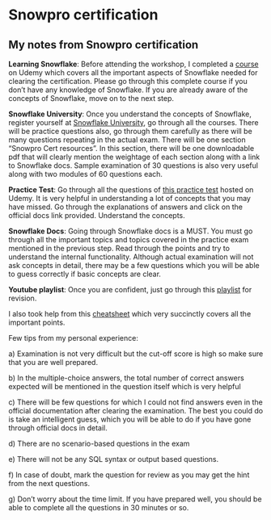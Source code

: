 # Snowpro certification
## My notes from Snowpro certification

**Learning Snowflake**: Before attending the workshop, I completed a [course](https://www.udemy.com/course/snowflake-essentials/) on Udemy which covers all the important aspects of Snowflake needed for clearing the certification. Please go through this complete course if you don’t have any knowledge of Snowflake. If you are already aware of the concepts of Snowflake, move on to the next step.

**Snowflake University**: Once you understand the concepts of Snowflake, register yourself at [Snowflake University](http://snowflakeuniversity.mindtickle.com/), go through all the courses. There will be practice questions also, go through them carefully as there will be many questions repeating in the actual exam. There will be one section “Snowpro Cert resources”. In this section, there will be one downloadable pdf that will clearly mention the weightage of each section along with a link to Snowflake docs. Sample examination of 30 questions is also very useful along with two modules of 60 questions each.

**Practice Test**: Go through all the questions of [this practice test](https://www.udemy.com/course/snowflake-snowpro-core-certification-practice-exams/) hosted on Udemy. It is very helpful in understanding a lot of concepts that you may have missed. Go through the explanations of answers and click on the official docs link provided. Understand the concepts.

**Snowflake Docs**: Going through Snowflake docs is a MUST. You must go through all the important topics and topics covered in the practice exam mentioned in the previous step. Read through the points and try to understand the internal functionality. Although actual examination will not ask concepts in detail, there may be a few questions which you will be able to guess correctly if basic concepts are clear.

**Youtube playlist**: Once you are confident, just go through this [playlist](https://www.youtube.com/watch?v=GYibSRsdbwo&list=PL8P3u3jjMVVlOo_ZzuT-iVFrYwkDZu-7u) for revision.

I also took help from this [cheatsheet](https://medium.com/weareservian/snowflakes-snowpro-certification-exam-preparation-guide-how-to-pass-in-3-days-5e5baa484c68) which very succinctly covers all the important points.

Few tips from my personal experience:

a) Examination is not very difficult but the cut-off score is high so make sure that you are well prepared.

b) In the multiple-choice answers, the total number of correct answers expected will be mentioned in the question itself which is very helpful

c) There will be few questions for which I could not find answers even in the official documentation after clearing the examination. The best you could do is take an intelligent guess, which you will be able to do if you have gone through official docs in detail.

d) There are no scenario-based questions in the exam

e) There will not be any SQL syntax or output based questions.

f) In case of doubt, mark the question for review as you may get the hint from the next questions.

g) Don’t worry about the time limit. If you have prepared well, you should be able to complete all the questions in 30 minutes or so.
